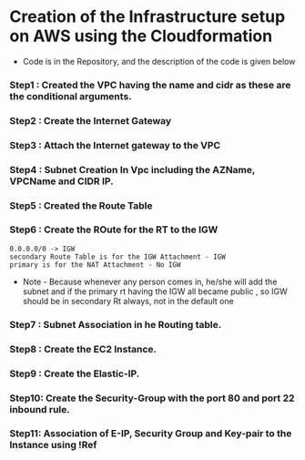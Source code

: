 # Creation of the Infrastructure setup on AWS using the Cloudformation 

- Code is in the Repository, and the description of the code is given below

### Step1 : Created the VPC having the name and cidr as these are the conditional arguments.

### Step2 : Create the Internet Gateway

### Step3 : Attach the Internet gateway to the VPC

### Step4 : Subnet Creation In Vpc including the AZName, VPCName and CIDR IP.

### Step5 : Created the Route Table 

### Step6 : Create the ROute for the RT to the IGW

```
0.0.0.0/0 -> IGW
secondary Route Table is for the IGW Attachment - IGW
primary is for the NAT Attachment - No IGW
```
- Note - Because whenever any person comes in, he/she will add the subnet and if the primary rt having the IGW all became public , so IGW should be in secondary Rt always, not in the default one

### Step7 : Subnet Association in he Routing table.

### Step8 : Create the EC2 Instance.

### Step9 : Create the Elastic-IP.

### Step10: Create the Security-Group with the port 80 and port 22 inbound rule.

### Step11: Association of E-IP, Security Group and Key-pair to the Instance using !Ref 


